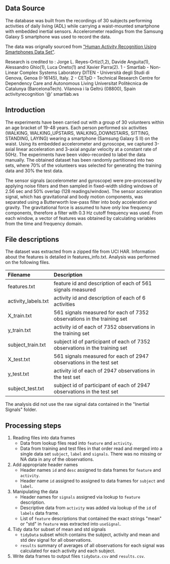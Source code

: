 ## Data Source
The database was built from the recordings of 30 subjects performing activities of daily living (ADL) while carrying a waist-mounted smartphone with embedded inertial sensors.  Accelerometer readings from the Samsung Galaxy S smartphone was used to record the data.

The data was orignally sourced from ["Human Activity Recognition Using Smartphones Data Set"](http://archive.ics.uci.edu/ml/datasets/Human+Activity+Recognition+Using+Smartphones).  

Research is credited to : Jorge L. Reyes-Ortiz(1,2), Davide Anguita(1), Alessandro Ghio(1), Luca Oneto(1) and Xavier Parra(2). 1 - Smartlab - Non-Linear Complex Systems Laboratory DITEN - Università degli Studi di Genova, Genoa (I-16145), Italy. 2 - CETpD - Technical Research Centre for Dependency Care and Autonomous Living Universitat Politècnica de Catalunya (BarcelonaTech). Vilanova i la Geltrú (08800), Spain activityrecognition '@' smartlab.ws



## Introduction
The experiments have been carried out with a group of 30 volunteers within an age bracket of 19-48 years. Each person performed six activities (WALKING, WALKING_UPSTAIRS, WALKING_DOWNSTAIRS, SITTING, STANDING, LAYING) wearing a smartphone (Samsung Galaxy S II) on the waist. Using its embedded accelerometer and gyroscope, we captured 3-axial linear acceleration and 3-axial angular velocity at a constant rate of 50Hz. The experiments have been video-recorded to label the data manually. The obtained dataset has been randomly partitioned into two sets, where 70% of the volunteers was selected for generating the training data and 30% the test data. 

The sensor signals (accelerometer and gyroscope) were pre-processed by applying noise filters and then sampled in fixed-width sliding windows of 2.56 sec and 50% overlap (128 readings/window). The sensor acceleration signal, which has gravitational and body motion components, was separated using a Butterworth low-pass filter into body acceleration and gravity. The gravitational force is assumed to have only low frequency components, therefore a filter with 0.3 Hz cutoff frequency was used. From each window, a vector of features was obtained by calculating variables from the time and frequency domain.



## File descriptions
The dataset was extracted from a zipped file from UCI HAR.  Information about the features is detailed in features_info.txt. Analysis was performed on the following files.

|Filename           |Description  |
|:---|:---|
|features.txt       |feature id and description of each of 561 signals measured |
|activity_labels.txt|activity id and description of each of 6 activities |
|X_train.txt        |561 signals measured for each of 7352 observations in the training set|
|y_train.txt        |activity id of each of 7352 observations in the training set|
|subject_train.txt  |subject id of participant of each of 7352 observations in the training set |
|X_test.txt         |561 signals measured for each of 2947 observations in the test set|
|y_test.txt         |activity id of each of 2947 observations in the test set|
|subject_test.txt   |subject id of participant of each of 2947 observations in the test set |

The analysis did not use the raw signal data contained in the "Inertial Signals" folder.



## Processing steps
1. Reading files into data frames
   * Data from lookup files read into ``feature`` and ``activity``. 
   * Data from training and test files in that order read and merged into a single data set ``subject``, ``label`` and ``signals``. There was no missing or NA data in any of the observations.  
2. Add appropriate header names
   * Header names ``id`` and ``desc`` assigned to data frames for ``feature`` and ``activity``.
   * Header name ``id`` assigned to assigned to data frames for ``subject`` and ``label``.
3. Manipulating the data
   * Header names for ``signals`` assigned via lookup to ``feature`` description.  
   * Descriptive data from ``activity`` was added via lookup of the ``id`` of ``labels`` data frame.
   * List of ``feature`` descriptions that contained the exact strings "mean" or "std" in ``feature`` was extracted into ``useSignal``.
4. Tidy data for subset of mean and std signals
   * ``tidyData`` subset which contains the subject, activity and mean and std dev signal for all observations.  
   * ``results`` summary of averages of all observations for each signal was calculated for each activity and each subject.
5. Write data frames to output files ``tidyData.csv`` and ``results.csv``.


